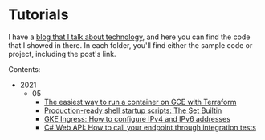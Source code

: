 # Tutorials

I have a [blog that I talk about technology](https://www.willianantunes.com/), and here you can find the code that I showed in there. In each folder, you'll find either the sample code or project, including the post's link.

Contents:

- 2021
  - 05
    - [The easiest way to run a container on GCE with Terraform](./2021/05/gce-container-terraform)
    - [Production-ready shell startup scripts: The Set Builtin](./2021/05/the-set-builtin)
    - [GKE Ingress: How to configure IPv4 and IPv6 addresses](./2021/05/ingress-ipv4-ipv6)
    - [C# Web API: How to call your endpoint through integration tests](./2021/05/c-sharp-web-api-how-to-endpoint-it)
